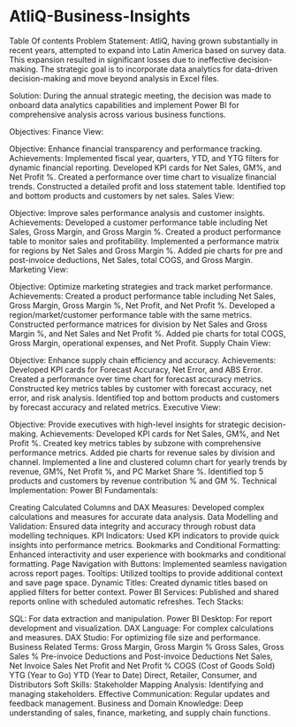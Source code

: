 # AtliQ-Business-Insights
Table Of contents
Problem Statement:
AtliQ, having grown substantially in recent years, attempted to expand into Latin America based on survey data. This expansion resulted in significant losses due to ineffective decision-making. The strategic goal is to incorporate data analytics for data-driven decision-making and move beyond analysis in Excel files.

Solution:
During the annual strategic meeting, the decision was made to onboard data analytics capabilities and implement Power BI for comprehensive analysis across various business functions.

Objectives:
Finance View:

Objective: Enhance financial transparency and performance tracking.
Achievements:
Implemented fiscal year, quarters, YTD, and YTG filters for dynamic financial reporting.
Developed KPI cards for Net Sales, GM%, and Net Profit %.
Created a performance over time chart to visualize financial trends.
Constructed a detailed profit and loss statement table.
Identified top and bottom products and customers by net sales.
Sales View:

Objective: Improve sales performance analysis and customer insights.
Achievements:
Developed a customer performance table including Net Sales, Gross Margin, and Gross Margin %.
Created a product performance table to monitor sales and profitability.
Implemented a performance matrix for regions by Net Sales and Gross Margin %.
Added pie charts for pre and post-invoice deductions, Net Sales, total COGS, and Gross Margin.
Marketing View:

Objective: Optimize marketing strategies and track market performance.
Achievements:
Created a product performance table including Net Sales, Gross Margin, Gross Margin %, Net Profit, and Net Profit %.
Developed a region/market/customer performance table with the same metrics.
Constructed performance matrices for division by Net Sales and Gross Margin %, and Net Sales and Net Profit %.
Added pie charts for total COGS, Gross Margin, operational expenses, and Net Profit.
Supply Chain View:

Objective: Enhance supply chain efficiency and accuracy.
Achievements:
Developed KPI cards for Forecast Accuracy, Net Error, and ABS Error.
Created a performance over time chart for forecast accuracy metrics.
Constructed key metrics tables by customer with forecast accuracy, net error, and risk analysis.
Identified top and bottom products and customers by forecast accuracy and related metrics.
Executive View:

Objective: Provide executives with high-level insights for strategic decision-making.
Achievements:
Developed KPI cards for Net Sales, GM%, and Net Profit %.
Created key metrics tables by subzone with comprehensive performance metrics.
Added pie charts for revenue sales by division and channel.
Implemented a line and clustered column chart for yearly trends by revenue, GM%, Net Profit %, and PC Market Share %.
Identified top 5 products and customers by revenue contribution % and GM %.
Technical Implementation:
Power BI Fundamentals:

Creating Calculated Columns and DAX Measures: Developed complex calculations and measures for accurate data analysis.
Data Modelling and Validation: Ensured data integrity and accuracy through robust data modelling techniques.
KPI Indicators: Used KPI indicators to provide quick insights into performance metrics.
Bookmarks and Conditional Formatting: Enhanced interactivity and user experience with bookmarks and conditional formatting.
Page Navigation with Buttons: Implemented seamless navigation across report pages.
Tooltips: Utilized tooltips to provide additional context and save page space.
Dynamic Titles: Created dynamic titles based on applied filters for better context.
Power BI Services: Published and shared reports online with scheduled automatic refreshes.
Tech Stacks:

SQL: For data extraction and manipulation.
Power BI Desktop: For report development and visualization.
DAX Language: For complex calculations and measures.
DAX Studio: For optimizing file size and performance.
Business Related Terms:
Gross Margin, Gross Margin %
Gross Sales, Gross Sales %
Pre-invoice Deductions and Post-invoice Deductions
Net Sales, Net Invoice Sales
Net Profit and Net Profit %
COGS (Cost of Goods Sold)
YTG (Year to Go)
YTD (Year to Date)
Direct, Retailer, Consumer, and Distributors
Soft Skills:
Stakeholder Mapping Analysis: Identifying and managing stakeholders.
Effective Communication: Regular updates and feedback management.
Business and Domain Knowledge: Deep understanding of sales, finance, marketing, and supply chain functions.
